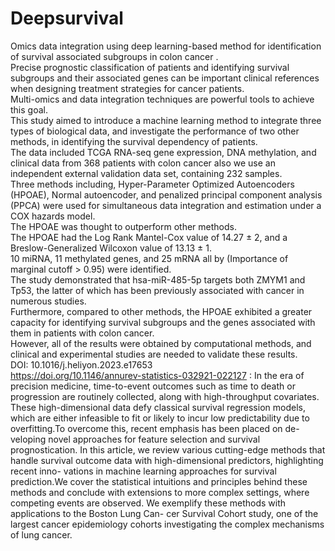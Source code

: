 # Deepsurvival
Omics data integration using deep learning-based method for identification of survival associated subgroups in colon cancer . </br>
Precise prognostic classification of patients and identifying survival subgroups and their associated genes can be important clinical references when designing treatment strategies for cancer patients. </br> 
Multi-omics and data integration techniques are powerful tools to achieve this goal. </br> This study aimed to introduce a machine learning method to integrate three types of biological data, and investigate the performance of two other methods,
in identifying the survival dependency of patients. </br>
The data included TCGA RNA-seq gene expression, DNA methylation, and clinical data from 368 patients with colon cancer also we use an independent external validation data set, containing 232 samples.</br> Three methods including, Hyper-Parameter Optimized Autoencoders (HPOAE), Normal autoencoder, and penalized principal component analysis (PPCA) were used for simultaneous data integration and estimation under a COX hazards model. </br> The HPOAE was thought to outperform other methods.  </br>The HPOAE had the Log Rank Mantel-Cox value of 14.27 ± 2, and a Breslow-Generalized Wilcoxon value of 13.13 ± 1.</br> 10 miRNA, 11 methylated genes, and 25 mRNA all by (Importance of marginal cutoff > 0.95) were identified.</br> The study demonstrated that hsa-miR-485-5p targets both ZMYM1 and Tp53, the latter of which has been previously associated with cancer in numerous studies.</br> Furthermore, compared to other methods, the HPOAE exhibited a greater capacity for identifying survival subgroups and the genes associated with them in patients with colon cancer.</br> However, all of the results were obtained by computational methods, and clinical and experimental studies are needed to validate these results.</br>
DOI: 10.1016/j.heliyon.2023.e17653 </br>
https://doi.org/10.1146/annurev-statistics-032921-022127 : 
In the era of precision medicine, time-to-event outcomes such as time to death or progression are routinely collected, along with high-throughput covariates. 
These high-dimensional data defy classical survival regression
models, which are either infeasible to fit or likely to incur low predictability
due to overfitting.To overcome this, recent emphasis has been placed on de-
veloping novel approaches for feature selection and survival prognostication.
In this article, we review various cutting-edge methods that handle survival
outcome data with high-dimensional predictors, highlighting recent inno-
vations in machine learning approaches for survival prediction.We cover the
statistical intuitions and principles behind these methods and conclude with
extensions to more complex settings, where competing events are observed.
We exemplify these methods with applications to the Boston Lung Can-
cer Survival Cohort study, one of the largest cancer epidemiology cohorts
investigating the complex mechanisms of lung cancer.

